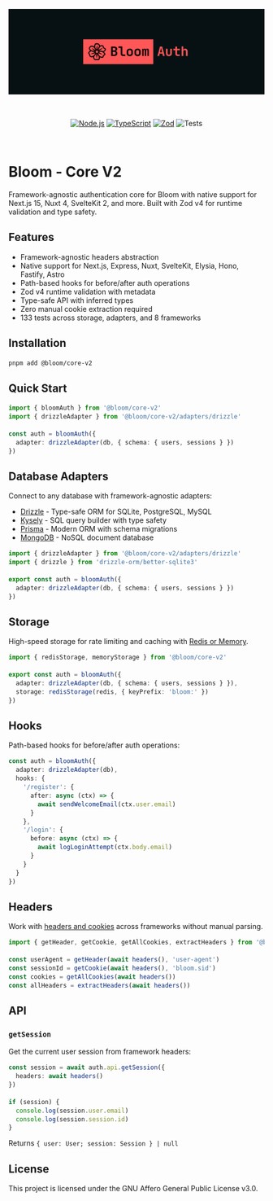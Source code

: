 <p align="center">
  <img width="600" src="../../.github/banner.png" alt="Bloom Banner">
</p>
<br/>
<p align="center">
  <a href="https://nodejs.org/"><img src="https://img.shields.io/badge/Node.js-20-green.svg" alt="Node.js"></a>
  <a href="https://www.typescriptlang.org/"><img src="https://img.shields.io/badge/TypeScript-5.9-blue.svg" alt="TypeScript"></a>
  <a href="https://zod.dev/"><img src="https://img.shields.io/badge/Zod-4-blue.svg" alt="Zod"></a>
  <img src="https://img.shields.io/badge/Tests-133%20passing-brightgreen.svg" alt="Tests">
</p>
<br/>

# Bloom - Core V2

Framework-agnostic authentication core for Bloom with native support for Next.js 15, Nuxt 4, SvelteKit 2, and more. Built with Zod v4 for runtime validation and type safety.

## Features

- Framework-agnostic headers abstraction
- Native support for Next.js, Express, Nuxt, SvelteKit, Elysia, Hono, Fastify, Astro
- Path-based hooks for before/after auth operations
- Zod v4 runtime validation with metadata
- Type-safe API with inferred types
- Zero manual cookie extraction required
- 133 tests across storage, adapters, and 8 frameworks

## Installation

```bash
pnpm add @bloom/core-v2
```

## Quick Start

```typescript
import { bloomAuth } from '@bloom/core-v2'
import { drizzleAdapter } from '@bloom/core-v2/adapters/drizzle'

const auth = bloomAuth({
  adapter: drizzleAdapter(db, { schema: { users, sessions } })
})
```

## Database Adapters

Connect to any database with framework-agnostic adapters:

- [Drizzle](./src/adapters/drizzle/README.md) - Type-safe ORM for SQLite, PostgreSQL, MySQL
- [Kysely](./src/adapters/kysely/README.md) - SQL query builder with type safety
- [Prisma](./src/adapters/prisma/README.md) - Modern ORM with schema migrations
- [MongoDB](./src/adapters/mongodb/README.md) - NoSQL document database

```typescript
import { drizzleAdapter } from '@bloom/core-v2/adapters/drizzle'
import { drizzle } from 'drizzle-orm/better-sqlite3'

export const auth = bloomAuth({
  adapter: drizzleAdapter(db, { schema: { users, sessions } })
})
```

## Storage

High-speed storage for rate limiting and caching with [Redis or Memory](./src/storage/README.md).

```typescript
import { redisStorage, memoryStorage } from '@bloom/core-v2'

export const auth = bloomAuth({
  adapter: drizzleAdapter(db, { schema: { users, sessions } }),
  storage: redisStorage(redis, { keyPrefix: 'bloom:' })
})
```

## Hooks

Path-based hooks for before/after auth operations:

```typescript
const auth = bloomAuth({
  adapter: drizzleAdapter(db),
  hooks: {
    '/register': {
      after: async (ctx) => {
        await sendWelcomeEmail(ctx.user.email)
      }
    },
    '/login': {
      before: async (ctx) => {
        await logLoginAttempt(ctx.body.email)
      }
    }
  }
})
```

## Headers

Work with [headers and cookies](./src/utils/headers/README.md) across frameworks without manual parsing.

```typescript
import { getHeader, getCookie, getAllCookies, extractHeaders } from '@bloom/core-v2'

const userAgent = getHeader(await headers(), 'user-agent')
const sessionId = getCookie(await headers(), 'bloom.sid')
const cookies = getAllCookies(await headers())
const allHeaders = extractHeaders(await headers())
```

## API

### `getSession`

Get the current user session from framework headers:

```typescript
const session = await auth.api.getSession({
  headers: await headers()
})

if (session) {
  console.log(session.user.email)
  console.log(session.session.id)
}
```

Returns `{ user: User; session: Session } | null`

## License

This project is licensed under the GNU Affero General Public License v3.0.
